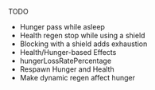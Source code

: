 TODO
* Hunger pass while asleep
* Health regen stop while using a shield
* Blocking with a shield adds exhaustion
* Health/Hunger-based Effects
* hungerLossRatePercentage
* Respawn Hunger and Health
* Make dynamic regen affect hunger
